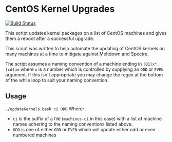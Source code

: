 CentOS Kernel Upgrades
======================

[![Build Status](https://travis-ci.com/ElvenSpellmaker/CentOSKernelUpdates.svg?branch=master)](https://travis-ci.com/ElvenSpellmaker/CentOSKernelUpdates)

This script updates kernel packages on a list of CentOS machines and gives them
a reboot after a successful upgrade.

This script was written to help automate the updating of CentOS kernels on many
machines at a time to mitigate against Meltdown and Spectre.

The script assumes a naming convention of a machine ending in `[01]x*.[cd]om`
where `x` is a number which is controlled by supplying an `ODD` or `EVEN`
argument.
If this isn't appropriate you may change the regex at the bottom of the while
loop to suit your naming convention.

## Usage
`./updateKernels.bash ci ODD`
Where:
 - `ci` is the suffix of a file (`machines-ci` in this case) with a list of
  machine names adhering to the naming conventions listed above.
 - `ODD` is one of either `ODD` or `EVEN` which will update either odd or even
  numbered machines
